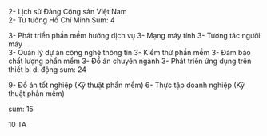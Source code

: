 2- Lịch sử Đảng Cộng sản Việt Nam			
2- Tư tưởng Hồ Chí Minh	
Sum: 4

3- Phát triển phần mềm hướng dịch vụ
3- Mạng máy tính
3- Tương tác người máy	
3- Quản lý dự án công nghệ thông tin
3- Kiểm thử phần mềm
3- Đảm bảo chất lượng phần mềm
3-	Đồ án chuyên ngành
3- Phát triển ứng dụng trên thiết bị di động
sum: 24

9- Đồ án tốt nghiệp (Kỹ thuật phần mềm)
6- Thực tập doanh nghiệp (Kỹ thuật phần mềm)

sum: 15

10 TA

